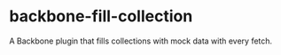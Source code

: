 backbone-fill-collection
========================

A Backbone plugin that fills collections with mock data with every fetch.
